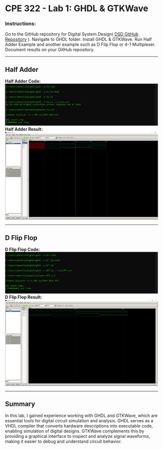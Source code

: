# CPE 322 - Lab 1: GHDL & GTKWave
### Instructions:
Go to the GitHub repository for Digital System Design( 
[DSD GitHub Repository](https://github.com/kevinwlu/dsd.git)
). Navigate to GHDL folder. Install GHDL & GTKWave. Run Half Adder Example and another example such as D Flip Flop or 4-1 Multiplexer. 
Document results on your GitHub repository. 

---
## Half Adder
**Half Adder Code:**
![Half Adder Code](https://github.com/Dennis3204/CPE-322/blob/main/Labs/Lab%201/HalfAdderCode.png)
**Half Adder Result:**
![Half Adder Results](https://github.com/Dennis3204/CPE-322/blob/main/Labs/Lab%201/Half%20Adder%20Result.png)


--- 

## D Flip Flop
**D Flip Flop Code:**
![D Flip Flop Code](https://github.com/Dennis3204/CPE-322/blob/main/Labs/Lab%201/DflipflopCode.png)
**D Flip Flop Result:**
![D Flip Flop Result](https://github.com/Dennis3204/CPE-322/blob/main/Labs/Lab%201/DflipflopResult.png)

---
## Summary 
In this lab, I gained experience working with GHDL and GTKWave, which are essential tools for digital circuit simulation and analysis. GHDL serves as a VHDL compiler that converts hardware descriptions into executable code, enabling simulation of digital designs. GTKWave complements this by providing a graphical interface to inspect and analyze signal waveforms, making it easier to debug and understand circuit behavior.
